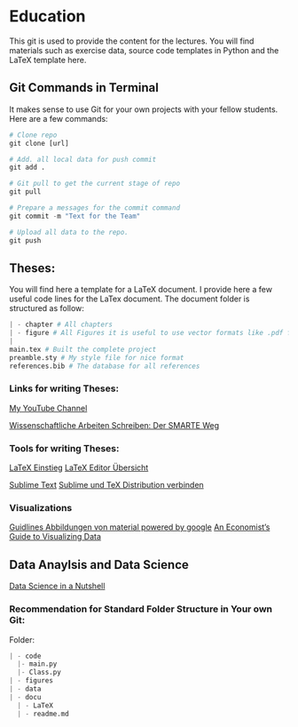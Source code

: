 # Education
This git is used to provide the content for the lectures. You will find materials such as exercise data, source code templates in Python and the LaTeX template here.  

## Git Commands in Terminal
It makes sense to use Git for your own projects with your fellow students. Here are a few commands: 

```python
# Clone repo
git clone [url]

# Add. all local data for push commit
git add .

# Git pull to get the current stage of repo
git pull

# Prepare a messages for the commit command 
git commit -m "Text for the Team"

# Upload all data to the repo. 
git push
```

## Theses:
You will find here a template for a LaTeX document.
I provide here a few useful code lines for the LaTex document. The document folder is structured as follow: 
```python
| - chapter # All chapters
| - figure # All Figures it is useful to use vector formats like .pdf for high quality
|
main.tex # Built the complete project
preamble.sty # My style file for nice format
references.bib # The database for all references
```

### Links for writing Theses:
[My YouTube Channel](https://www.youtube.com/channel/UC51s9CqrZ466xw4vSizkHmw/playlists)

[Wissenschaftliche Arbeiten Schreiben: Der SMARTE Weg](https://www.youtube.com/playlist?list=PLG4elNh1lZ9hYX9hP5itH7ywRfuQtMXHc)

### Tools for writing Theses:
[LaTeX Einstieg](https://www.latex-project.org)
[LaTeX Editor Übersicht](https://en.wikipedia.org/wiki/Compari...)

[Sublime Text](https://www.sublimetext.com)
[Sublime und TeX Distribution verbinden](https://www.youtube.com/watch?v=Jyw9z...)


### Visualizations
[Guidlines Abbildungen von material powered by google](https://material.io/design/communication/data-visualization.html)
[An Economist’s Guide to Visualizing Data](https://pubs.aeaweb.org/doi/pdf/10.1257/jep.28.1.209)


## Data Anaylsis and Data Science 
[Data Science in a Nutshell](https://www.youtube.com/watch?v=loMgSeSuB6c&list=PLG4elNh1lZ9jit4ykUTE_udodLN3vdgOb)

### Recommendation for Standard Folder Structure in Your own Git: 
Folder:
```python
| - code 
  |- main.py
  |- Class.py
| - figures 
| - data 
| - docu
  | - LaTeX
  | - readme.md
```
